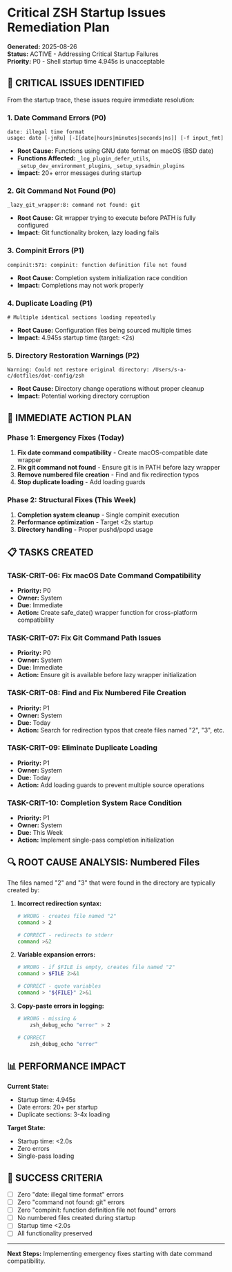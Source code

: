 # Critical ZSH Startup Issues Remediation Plan

**Generated:** 2025-08-26  
**Status:** ACTIVE - Addressing Critical Startup Failures  
**Priority:** P0 - Shell startup time 4.945s is unacceptable

## 🚨 CRITICAL ISSUES IDENTIFIED

From the startup trace, these issues require immediate resolution:

### 1. **Date Command Errors (P0)**
```
date: illegal time format
usage: date [-jnRu] [-I[date|hours|minutes|seconds|ns]] [-f input_fmt]
```
- **Root Cause:** Functions using GNU date format on macOS (BSD date)
- **Functions Affected:** `_log_plugin_defer_utils`, `_setup_dev_environment_plugins`, `_setup_sysadmin_plugins`
- **Impact:** 20+ error messages during startup

### 2. **Git Command Not Found (P0)**
```
_lazy_git_wrapper:8: command not found: git
```
- **Root Cause:** Git wrapper trying to execute before PATH is fully configured
- **Impact:** Git functionality broken, lazy loading fails

### 3. **Compinit Errors (P1)**
```
compinit:571: compinit: function definition file not found
```
- **Root Cause:** Completion system initialization race condition
- **Impact:** Completions may not work properly

### 4. **Duplicate Loading (P1)**
```
# Multiple identical sections loading repeatedly
```
- **Root Cause:** Configuration files being sourced multiple times
- **Impact:** 4.945s startup time (target: <2s)

### 5. **Directory Restoration Warnings (P2)**
```
Warning: Could not restore original directory: /Users/s-a-c/dotfiles/dot-config/zsh
```
- **Root Cause:** Directory change operations without proper cleanup
- **Impact:** Potential working directory corruption

## 🎯 IMMEDIATE ACTION PLAN

### Phase 1: Emergency Fixes (Today)
1. **Fix date command compatibility** - Create macOS-compatible date wrapper
2. **Fix git command not found** - Ensure git is in PATH before lazy wrapper
3. **Remove numbered file creation** - Find and fix redirection typos
4. **Stop duplicate loading** - Add loading guards

### Phase 2: Structural Fixes (This Week)
1. **Completion system cleanup** - Single compinit execution
2. **Performance optimization** - Target <2s startup
3. **Directory handling** - Proper pushd/popd usage

## 📋 TASKS CREATED

### TASK-CRIT-06: Fix macOS Date Command Compatibility
- **Priority:** P0
- **Owner:** System
- **Due:** Immediate
- **Action:** Create safe_date() wrapper function for cross-platform compatibility

### TASK-CRIT-07: Fix Git Command Path Issues
- **Priority:** P0  
- **Owner:** System
- **Due:** Immediate
- **Action:** Ensure git is available before lazy wrapper initialization

### TASK-CRIT-08: Find and Fix Numbered File Creation
- **Priority:** P1
- **Owner:** System
- **Due:** Today
- **Action:** Search for redirection typos that create files named "2", "3", etc.

### TASK-CRIT-09: Eliminate Duplicate Loading
- **Priority:** P1
- **Owner:** System
- **Due:** Today
- **Action:** Add loading guards to prevent multiple source operations

### TASK-CRIT-10: Completion System Race Condition
- **Priority:** P1
- **Owner:** System
- **Due:** This Week
- **Action:** Implement single-pass completion initialization

## 🔍 ROOT CAUSE ANALYSIS: Numbered Files

The files named "2" and "3" that were found in the directory are typically created by:

1. **Incorrect redirection syntax:**
   ```bash
   # WRONG - creates file named "2"
   command > 2
   
   # CORRECT - redirects to stderr
   command >&2
   ```

2. **Variable expansion errors:**
   ```bash
   # WRONG - if $FILE is empty, creates file named "2"  
   command > $FILE 2>&1
   
   # CORRECT - quote variables
   command > "${FILE}" 2>&1
   ```

3. **Copy-paste errors in logging:**
   ```bash
   # WRONG - missing &
       zsh_debug_echo "error" > 2
   
   # CORRECT
       zsh_debug_echo "error" 
   ```

## 📊 PERFORMANCE IMPACT

**Current State:**
- Startup time: 4.945s
- Date errors: 20+ per startup
- Duplicate sections: 3-4x loading

**Target State:**
- Startup time: <2.0s
- Zero errors
- Single-pass loading

## 🚀 SUCCESS CRITERIA

- [ ] Zero "date: illegal time format" errors
- [ ] Zero "command not found: git" errors  
- [ ] Zero "compinit: function definition file not found" errors
- [ ] No numbered files created during startup
- [ ] Startup time <2.0s
- [ ] All functionality preserved

---

**Next Steps:** Implementing emergency fixes starting with date command compatibility.

